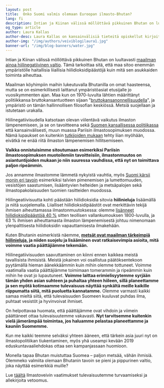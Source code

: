 ```yaml
---
layout: post
title:  Onko Suomi valmis olemaan Euroopan ilmasto-Bhutan?
lang: fi
description: Intian ja Kiinan välissä möllöttävä pikkuinen Bhutan on luultavasti maailman ainoa hiilinegatiivinen valtio. Tämä tarkoittaa sitä, että maa sitoo enemmän ympäristölle haitallisia liiallisia hiilidioksidipäästöjä kuin mitä sen asukkaiden toiminta aiheuttaa.
og_type: article
author: Laura Kallas
author-desc: Laura Kallas on kansainvälisiä tieteitä opiskellut kirjoittaja ja pohdiskelija. Hänen lempiajanvietteensä on Suomen puhtaassa luonnossa samoilu, ja hän haluaa, että voi tehdä niin tulevaisuudessakin.
author-img: "/img/authors/veiviblogilaura1.jpg"
banner-url: "/img/blog-banners/water.jpg"
---
```


Intian ja Kiinan välissä möllöttävä pikkuinen Bhutan on luultavasti [maailman ainoa hiilinegatiivinen valtio](https://yle.fi/uutiset/3-10448951). Tämä tarkoittaa sitä, että maa sitoo enemmän ympäristölle haitallisia liiallisia hiilidioksidipäästöjä kuin mitä sen asukkaiden toiminta aiheuttaa.

Maailman köyhimpiin maihin lukeutuvalla Bhutanilla on omat haasteensa, mutta se on esimerkillisesti laittanut ympäristöasiat etusijalle jo vuosikymmenten ajan. Maa kun on 1970-luvulta lähtien määrittänyt politiikkansa bruttokansantuotteen sijaan "[bruttokansanonnellisuudella](https://www.theguardian.com/world/2012/dec/01/bhutan-wealth-happiness-counts)", ja ympäristö on tämän hallinnollisen filosofian keskiössä. Metsiä suojellaan ja istutetaan urakalla.

Hiilinegatiivisudella katsotaan olevan viilentävä vaikutus ilmaston lämpenemiseen, ja se on tavoitteena sekä [Suomen kansallisessa politiikassa](https://valtioneuvosto.fi/artikkeli/-/asset_publisher/10616/kahdeksan-eduskuntapuoluetta-paatti-yhteisista-ilmastopolitiikan-tavoitteista) että kansainvälisesti, muun muassa Pariisin ilmastosopimuksen muodossa. Nämä lupaukset on kuitenkin [tutkijoiden mukaan](https://www.mtvuutiset.fi/artikkeli/tutkijat-varoittavat-ilmastonmuutoksen-nopeasta-etenemisesta-osa-maapallosta-voi-muuttua-asuinkelvottomaksi/7022792#gs.ENzOztbb) tehty liian myöhään, eivätkä ne enää riitä ilmaston lämpenemisen hillitsemiseen.

**Vaikka onnistuisimme sitoutumaan esimerkiksi Pariisin ilmastosopimuksen muotoilemiin tavoitteisiin, ilmastonmuutos on asiantuntijoiden mukaan jo niin suuressa vauhdissa, että nyt on toimittava paljon ripeämmin.**

Jos annamme ilmastomme lämmetä nykyistä vauhtia, myös [Suomi kärsii monin eri tavoin](http://ilmasto-opas.fi/fi/ilmastonmuutos/suomen-muuttuva-ilmasto) esimerkiksi talvien pimenemisen ja lumettomuuden, vesistöjen saastumisen, lisääntyvien helteiden ja metsäpalojen sekä ilmastopakolaisuuden tuomien rasitteiden muodossa.

Hiilingeatiivisuutta kohti päästään hiilidioksidia sitovia **hiilinieluja** lisäämällä ja niitä suojelemalla. Liialliset hiilidioksidipäästöt ovat merkittävin tekijä ihmisen aiheuttamassa ilmastonmuutoksessa: olemme [lisänneet hiilidioksidipäästöjä 40 %](https://ec.europa.eu/clima/change/causes_fi) sitten teollisen vallankumouksen 1800-luvulla, ja 63 % ihmisen aiheuttamasta ilmaston lämpenemisestä johtuu nimenomaan ylenpalttisesta hiilidioksidin vapauttamisesta ilmakehään.

Kuten Bhutanin esimerkistä näemme, **[metsät ovat maailman tärkeimpiä hiilinieluja](https://ilmasto-opas.fi/fi/ilmastonmuutos/hillinta/-/artikkeli/7c821f90-9605-4f9d-827b-894301c1e009/hiilinieluista-huolehtiminen.html#h_Suomen_t_rkeimm_t_hiilinielut), ja niiden suojelu ja lisääminen ovat ratkaisevimpia asioita, mitä voimme vaatia päättäjiämme tekemään.**

Hiilinegatiivisuuden saavuttaminen on kiinni ennen kaikkea meistä tavallisista ihmisistä. Meistä jokainen voi osallistua päätöksentekoon pyytämällä hieman äänekkäämmin kuin mihin olemme tottuneet. Voimme vaatimalla vaatia päättäjiämme toimimaan tomerammin ja ripeämmin kuin mihin he ovat jo lupautuneet. **Voimme laittaa erimielisyytemme syrjään tämän yhden asian suhteen ja puhaltaa yhteen hiileen, sillä planeettamme ja sen myötä kotimaamme tulevaisuus näyttää synkältä meille kaikille riippumatta siitä, mitä puoluetta kannatamme.** Olemme varmasti kaikki samaa mieltä siitä, että tulevaisuuden Suomeen kuuluvat puhdas ilma, puhtaat vesistöt ja hyvinvoivat ihmiset.

On helpottavaa huomata, että päättäjämme ovat vihdoin ja viimein päättäneet ottaa tulevaisuutemme vakavasti. **Nyt tarvitsemme kuitenkin vielä jämerämpää toimintaa, jos haluamme pelastaa planeettamme ja kauniin Suomemme.**

Kun me kaikki teemme selväksi yhteen ääneen, että tärkein asia juuri nyt on ilmastopolitiikan tiukentaminen, myös yhä useampi kevään 2019 eduskuntavaaliehdokas ottaa sen kampanjassaan huomioon.

Monella tapaa Bhutan muistuttaa Suomea – paljon metsää, vähän ihmisiä. Olemmeko valmiita olemaan Bhutanin tavoin se pieni ja pippurinen valtio, joka näyttää esimerkkiä muille?

Lue [täältä](https://www.ilmastoveivi2019.fi) Ilmastoveivin vaatimukset tulevaisuutemme turvaamiseksi ja allekirjoita vetoomus.
